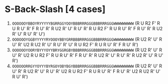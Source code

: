 # S-Back-Slash [4 cases]

1. `OOOOOOYBBOYRYYYYYBGRRGGYOOYBBBRRRGGGBBBRRRGGGWWWWWWWWW` (R U R2 F' R U R U' R' F R U' R' R U2 R' U' R U' R' R U R2 F' R U R U' R' F R U' R' R U2 R' U' R U' R' U')
1. `OOOOOOYGGBYYYYYRYOOOYBBYGRRBBBRRRGGGBBBRRRGGGWWWWWWWWW` (R U2 R' U' R U' R' U2 R U2 R' U' R U' R' U' R U R2 F' R U R U' R' F R U' R')
1. `OOOOOOYOORYBYYYOYYBRYGGRGBYBBBRRRGGGBBBRRRGGGWWWWWWWWW` (R U2 R' U' R U' R' U2 R U R2 F' R U R U' R' F R U' R' R U2 R' U' R U' R' R U2 R' U' R U' R')
1. `OOOOOORRGYYOYYYBYRGOYOBYBGYBBBRRRGGGBBBRRRGGGWWWWWWWWW` (R U2 R' U' R U' R' R U2 R' U' R U' R' U2 R U R2 F' R U R U' R' F R U' R' U2 R U2 R' U' R U' R')
